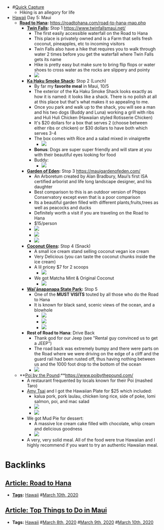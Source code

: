 - #[Quick Capture](<Quick Capture.md>)
    - Hiking is an allegory for life
- [Hawaii](<Hawaii.md>) Day 5: Maui
    - **[Road to Hana](<Road to Hana.md>):** https://roadtohana.com/road-to-hana-map.php
        - **[Twin Falls](<Twin Falls.md>):** Stop 1 https://www.twinfallsmaui.net/
            - The first easily accessible waterfall on the Road to Hana
            - This place is privately owned and is a Farm that sells fresh coconut, pineapples, etc to incoming visitors
            - Twin Falls also have a hike that requires you to walk through water 2 times before you get the waterfall where Twin Falls gets its name
            - Hike is pretty easy but make sure to bring flip flops or water shoes to cross water as the rocks are slippery and pointy
            - ![](https://firebasestorage.googleapis.com/v0/b/firescript-577a2.appspot.com/o/imgs%2Fapp%2Fandyjgao%2FLGbNmgM_xo?alt=media&token=71f64383-ab32-4c97-86c6-7adc4f84d5c2)
        - **[Ka Haku Smoke Shack](<Ka Haku Smoke Shack.md>):** Stop 2 (Lunch) 
            - By far my **favorite meal** in Maui, 10/5
            - The exterior of the Ka Haku Smoke Shack looks exactly as how it is named: it looks like a shack. There is no polish at all at this place but that's what makes it so appealing to me.
            - Once you park and walk up to the shack, you will see a man and his two dogs (Buddy and Luna) working a grill with ribs and Huli Huli Chicken (Hawaiian styled Rotisserie Chicken)
            - It's $20 dollars for a box that serves 2 (choose between either ribs or chicken) or $30 dollars to have both which serves 3-4
            - The box comes with Rice and a salad mixed in vinaigrette
                -  ![](https://firebasestorage.googleapis.com/v0/b/firescript-577a2.appspot.com/o/imgs%2Fapp%2Fandyjgao%2FL5z-k4F0HV?alt=media&token=cdf6bf7c-52de-4fed-9fed-2634dabe846e)
            - **Bonus**: Dogs are super super friendly and will stare at you with their beautiful eyes looking for food
            - Buddy:
                - ![](https://firebasestorage.googleapis.com/v0/b/firescript-577a2.appspot.com/o/imgs%2Fapp%2Fandyjgao%2FPWie7DXG7t?alt=media&token=f827cf0f-e532-4e0c-99bc-d77568a22ee3)
        - **[Garden of Eden](<Garden of Eden.md>):** Stop 3 https://mauigardenofeden.com/
            - An Arboretum created by Alan Bradbury, Maui’s first ISA certified arborist and life long landscape designer, and his daughter
            - Best comparison to this is an outdoor version of Phipps Conservatory except even that is a poor comparison
            - Its a beautiful garden filled with different plants,fruits,trees as well as peacocks and ducks
            - Definitely worth a visit if you are traveling on the Road to Hana
            - $15/person
            - ![](https://firebasestorage.googleapis.com/v0/b/firescript-577a2.appspot.com/o/imgs%2Fapp%2Fandyjgao%2FMNl7CuIrzt?alt=media&token=bdf46973-1a99-4504-a454-53d8b934ac10) 
            - ![](https://firebasestorage.googleapis.com/v0/b/firescript-577a2.appspot.com/o/imgs%2Fapp%2Fandyjgao%2FJqjXpqqcs8?alt=media&token=937f1118-2e79-4268-8d4d-a7936f018167)
            - ![](https://firebasestorage.googleapis.com/v0/b/firescript-577a2.appspot.com/o/imgs%2Fapp%2Fandyjgao%2FK5L6qYWbT5?alt=media&token=66346b73-9ae1-4b94-872a-2aaa05b65993)
        - **[Coconut Glens](<Coconut Glens.md>):** Stop 4 (Snack)
            - A small ice cream stand selling coconut vegan ice cream
            - Very Delicious (you can taste the coconut chunks inside the ice cream)
            -  A lil pricey $7 for 2 scoops 
                - ![](https://firebasestorage.googleapis.com/v0/b/firescript-577a2.appspot.com/o/imgs%2Fapp%2Fandyjgao%2FuhXQAUyuWj?alt=media&token=398d9b45-1276-4cc7-a631-bf135c25603c)
            - We got Matcha Mint & Original Coconut
                - ![](https://firebasestorage.googleapis.com/v0/b/firescript-577a2.appspot.com/o/imgs%2Fapp%2Fandyjgao%2FPqOCp0V563?alt=media&token=d230e585-509b-4ed5-818f-f871c1dceda0)
        - **[Waiʻānapanapa State Park](<Waiʻānapanapa State Park.md>):** Stop 5
            - One of the **MUST VISITS** touted by all those who do the Road to Hana
            - It is known for black sand, scenic views of the ocean, and a blowhole
                - ![](https://firebasestorage.googleapis.com/v0/b/firescript-577a2.appspot.com/o/imgs%2Fapp%2Fandyjgao%2FixfEbZFk8O?alt=media&token=15a78b39-3be4-41ef-a4b1-0b488bd40078)
                - ![](https://firebasestorage.googleapis.com/v0/b/firescript-577a2.appspot.com/o/imgs%2Fapp%2Fandyjgao%2FIi0_drn21O?alt=media&token=6e0607f2-524d-4f46-a8e8-f6d6067cb9f1)
                - ![](https://firebasestorage.googleapis.com/v0/b/firescript-577a2.appspot.com/o/imgs%2Fapp%2Fandyjgao%2F5pZxNTN5uY?alt=media&token=5084e9b2-0511-4ce4-a72a-2b7f13d2ffa7)
        - **Rest of Road to Hana**: Drive Back
            - Thank god for our Jeep (see "Rental guy convinced us to get a JEEP")
            - The road back was extremely bumpy and there were parts on the Road where we were driving on the edge of a cliff and the guard rail had been rusted off, thus having nothing between us and the 1000 foot drop to the bottom of the ocean
            - ![](https://firebasestorage.googleapis.com/v0/b/firescript-577a2.appspot.com/o/imgs%2Fapp%2Fandyjgao%2FEgFymJyWaO?alt=media&token=37a1e444-4b45-4c50-a4fa-f468c72487d7)
    - **[Poi by the Pound](<Poi by the Pound.md>):**https://www.poibythepound.com/
        - A restaurant frequented by locals known for their Poi (mashed Taro)
        - [Amy Tsai](<Amy Tsai.md>) and I got the Hawaiian Plate for $25 which included:
            - kalua pork, pork laulau, chicken long rice, side of poke, lomi salmon, poi, and mac salad
            - ![](https://firebasestorage.googleapis.com/v0/b/firescript-577a2.appspot.com/o/imgs%2Fapp%2Fandyjgao%2FhjIx1tCyMk?alt=media&token=b5d027a9-51ac-435f-958b-ded9064be360)
            - ![](https://firebasestorage.googleapis.com/v0/b/firescript-577a2.appspot.com/o/imgs%2Fapp%2Fandyjgao%2FSkhqE-kIpZ?alt=media&token=c7051e77-b122-4e62-b5c8-d2f137318299)
        - We got Mud Pie for dessert:
            - A massive Ice cream cake filled with chocolate, whip cream and delicious goodness
            - ![](https://firebasestorage.googleapis.com/v0/b/firescript-577a2.appspot.com/o/imgs%2Fapp%2Fandyjgao%2F-IuKB9pz6G?alt=media&token=ff61cd82-be87-42cd-b7ff-4faedbc5cdf7)
        - A very, very solid meal. All of the food were true Hawaiian and I highly recommend if you want to try an authentic Hawaiian meal.

# Backlinks
## [Article: Road to Hana](<Article: Road to Hana.md>)
- **[Tags](<Tags.md>):** [Hawaii](<Hawaii.md>) #[March 10th, 2020](<March 10th, 2020.md>)

## [Article: Top Things to Do in Maui](<Article: Top Things to Do in Maui.md>)
- **Tags:** [Hawaii](<Hawaii.md>) #[March 8th, 2020](<March 8th, 2020.md>) #[March 9th, 2020](<March 9th, 2020.md>) #[March 10th, 2020](<March 10th, 2020.md>)


